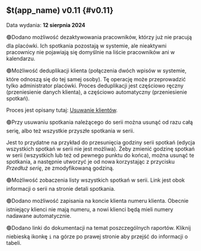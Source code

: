 ## $t(app_name) v0.11 {#v0.11}

Data wydania: **12 sierpnia 2024**

🟢Dodano możliwość dezaktywowania pracowników, którzy już nie pracują dla placówki. Ich spotkania pozostają
w systemie, ale nieaktywni pracownicy nie pojawiają się domyślnie na liście pracowników ani w kalendarzu.

🟢Możliwość deduplikacji klienta (połączenia dwóch wpisów w systemie, które odnoszą się do tej samej osoby).
Tę operację może przeprowadzić tylko administrator placówki. Proces deduplikacji jest częściowo ręczny
(przeniesienie danych klienta), a częściowo automatyczny (przeniesienie spotkań).

Proces jest opisany tutaj: [Usuwanie klientów](client-delete).

🟢Przy usuwaniu spotkania należącego do serii można usunąć od razu całą serię, albo też wszystkie przyszłe spotkania w serii.

Jest to przydatne na przykład do przesunięcia godziny serii spotkań (edycja wszystkich spotkań w serii nie jest możliwa).
Żeby zmienić godzinę spotkań w serii (wszystkich lub też od pewnego punktu do końca), można usunąć te spotkania,
a następnie utworzyć je od nowa korzystając z przycisku _Przedłuż serię_, ze zmodyfikowaną godziną.

🟢Możliwość zobaczenia listy wszystkich spotkań w serii. Link jest obok informacji o serii na stronie detali spotkania.

🟢Dodano możliwość zapisania na koncie klienta numeru klienta. Obecnie istniejący klienci nie mają numeru,
a nowi klienci będą mieli numery nadawane automatycznie.

🟢Dodano linki do dokumentacji na temat poszczególnych raportów. Kliknij niebieską ikonkę `i` na górze po prawej
stronie aby przejść do informacji o tabeli.
